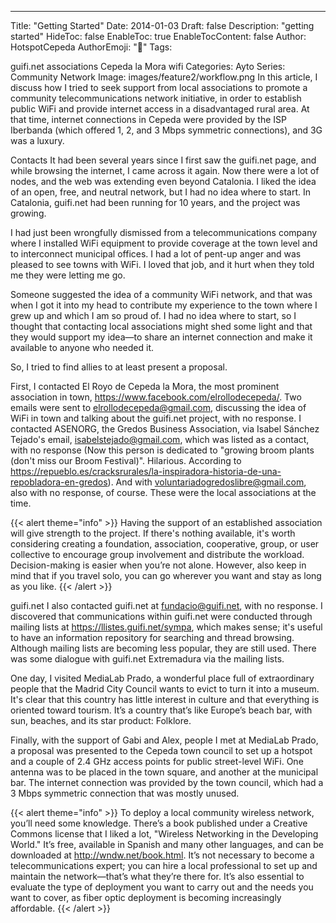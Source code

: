 ---
Title: "Getting Started"
Date: 2014-01-03
Draft: false
Description: "getting started"
HideToc: false
EnableToc: true
EnableTocContent: false
Author: HotspotCepeda
AuthorEmoji: "🗻"
Tags:

guifi.net
associations
Cepeda la Mora
wifi
Categories:
Ayto
Series:
Community Network
Image: images/feature2/workflow.png
In this article, I discuss how I tried to seek support from local associations to promote a community telecommunications network initiative, in order to establish public WiFi and provide internet access in a disadvantaged rural area. At that time, internet connections in Cepeda were provided by the ISP Iberbanda (which offered 1, 2, and 3 Mbps symmetric connections), and 3G was a luxury.

<!--more-->
Contacts
It had been several years since I first saw the guifi.net page, and while browsing the internet, I came across it again. Now there were a lot of nodes, and the web was extending even beyond Catalonia. I liked the idea of an open, free, and neutral network, but I had no idea where to start. In Catalonia, guifi.net had been running for 10 years, and the project was growing.

I had just been wrongfully dismissed from a telecommunications company where I installed WiFi equipment to provide coverage at the town level and to interconnect municipal offices. I had a lot of pent-up anger and was pleased to see towns with WiFi. I loved that job, and it hurt when they told me they were letting me go.

Someone suggested the idea of a community WiFi network, and that was when I got it into my head to contribute my experience to the town where I grew up and which I am so proud of. I had no idea where to start, so I thought that contacting local associations might shed some light and that they would support my idea—to share an internet connection and make it available to anyone who needed it.

So,
I tried to find allies to at least present a proposal.

First, I contacted El Royo de Cepeda la Mora, the most prominent association in town, https://www.facebook.com/elrollodecepeda/. Two emails were sent to elrollodecepeda@gmail.com, discussing the idea of WiFi in town and talking about the guifi.net project, with no response.
I contacted ASENORG, the Gredos Business Association, via Isabel Sánchez Tejado's email, isabelstejado@gmail.com, which was listed as a contact, with no response (Now this person is dedicated to "growing broom plants (don't miss our Broom Festival)". Hilarious. According to https://repueblo.es/cracksrurales/la-inspiradora-historia-de-una-repobladora-en-gredos).
And with voluntariadogredoslibre@gmail.com, also with no response, of course.
These were the local associations at the time.

{{< alert theme="info" >}}
Having the support of an established association will give strength to the project. If there's nothing available, it's worth considering creating a foundation, association, cooperative, group, or user collective to encourage group involvement and distribute the workload. Decision-making is easier when you’re not alone. However, also keep in mind that if you travel solo, you can go wherever you want and stay as long as you like.
{{< /alert >}}

guifi.net
I also contacted guifi.net at fundacio@guifi.net, with no response. I discovered that communications within guifi.net were conducted through mailing lists at https://llistes.guifi.net/sympa, which makes sense; it's useful to have an information repository for searching and thread browsing. Although mailing lists are becoming less popular, they are still used. There was some dialogue with guifi.net Extremadura via the mailing lists.

One day, I visited MediaLab Prado, a wonderful place full of extraordinary people that the Madrid City Council wants to evict to turn it into a museum. It's clear that this country has little interest in culture and that everything is oriented toward tourism. It’s a country that’s like Europe’s beach bar, with sun, beaches, and its star product: Folklore.

Finally, with the support of Gabi and Alex, people I met at MediaLab Prado, a proposal was presented to the Cepeda town council to set up a hotspot and a couple of 2.4 GHz access points for public street-level WiFi. One antenna was to be placed in the town square, and another at the municipal bar. The internet connection was provided by the town council, which had a 3 Mbps symmetric connection that was mostly unused.

{{< alert theme="info" >}}
To deploy a local community wireless network, you’ll need some knowledge. There’s a book published under a Creative Commons license that I liked a lot, "Wireless Networking in the Developing World." It’s free, available in Spanish and many other languages, and can be downloaded at http://wndw.net/book.html. It’s not necessary to become a telecommunications expert; you can hire a local professional to set up and maintain the network—that’s what they’re there for. It’s also essential to evaluate the type of deployment you want to carry out and the needs you want to cover, as fiber optic deployment is becoming increasingly affordable.
{{< /alert >}}
